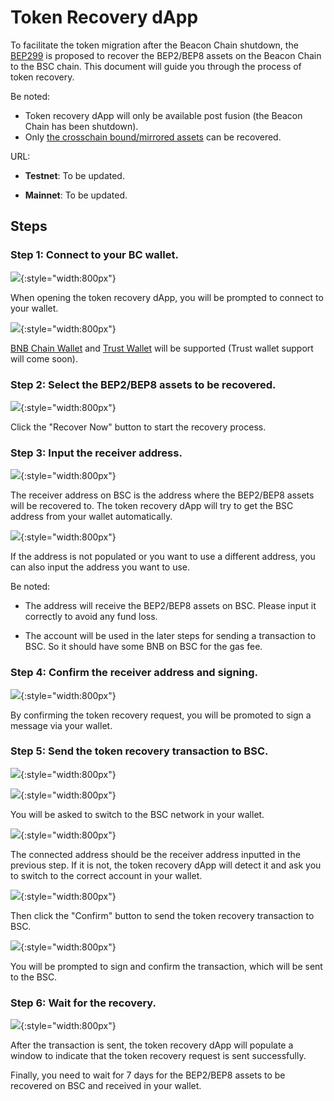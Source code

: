 # Token Recovery dApp

To facilitate the token migration after the Beacon Chain shutdown,
the [BEP299](https://github.com/binance-chain/BEPs/blob/master/BEP299.md) is proposed
to recover the BEP2/BEP8 assets on the Beacon Chain to the BSC chain. This document will guide you through the process
of token recovery.

Be noted:

* Token recovery dApp will only be available post fusion (the Beacon Chain has been shutdown).
* Only [the crosschain bound/mirrored assets](../users/assets.md) can be recovered.

URL:

- **Testnet**: To be updated.

- **Mainnet**: To be updated.

## Steps

### Step 1: Connect to your BC wallet.

![](../../assets/bcfusion/token-recovery-1.png){:style="width:800px"}

When opening the token recovery dApp, you will be prompted to connect to your wallet.

![](../../assets/bcfusion/token-recovery-2.png){:style="width:800px"}

[BNB Chain Wallet](https://chromewebstore.google.com/detail/bnb-chain-wallet/fhbohimaelbohpjbbldcngcnapndodjp)
and [Trust Wallet](https://trustwallet.com/) will be supported (Trust wallet support will come soon).

### Step 2: Select the BEP2/BEP8 assets to be recovered.

![](../../assets/bcfusion/token-recovery-3.png){:style="width:800px"}

Click the "Recover Now" button to start the recovery process.

### Step 3: Input the receiver address.

![](../../assets/bcfusion/token-recovery-4.png){:style="width:800px"}

The receiver address on BSC is the address where the BEP2/BEP8 assets will be recovered to.
The token recovery dApp will try to get the BSC address from your wallet automatically.

![](../../assets/bcfusion/token-recovery-5.png){:style="width:800px"}

If the address is not populated or you want to use a different address, you can also input the address you want to use.

Be noted:

* The address will receive the BEP2/BEP8 assets on BSC. Please input it correctly to avoid any fund loss.

* The account will be used in the later steps for sending a transaction to BSC. So it should have some BNB on BSC for
  the gas fee.

### Step 4: Confirm the receiver address and signing.

![](../../assets/bcfusion/token-recovery-6.png){:style="width:800px"}

By confirming the token recovery request, you will be promoted to sign a message via your wallet.

### Step 5: Send the token recovery transaction to BSC.

![](../../assets/bcfusion/token-recovery-7.png){:style="width:800px"}

![](../../assets/bcfusion/token-recovery-8.png){:style="width:800px"}

You will be asked to switch to the BSC network in your wallet.

![](../../assets/bcfusion/token-recovery-mismatch-address.png){:style="width:800px"}

The connected address should be the receiver address inputted in the previous step. If it is not, the token recovery
dApp will detect it and ask you to switch to the correct account in your wallet.

![](../../assets/bcfusion/token-recovery-9.png){:style="width:800px"}

Then click the "Confirm" button to send the token recovery transaction to BSC.

![](../../assets/bcfusion/token-recovery-10.png){:style="width:800px"}

You will be prompted to sign and confirm the transaction, which will be sent to the BSC.

### Step 6: Wait for the recovery.

![](../../assets/bcfusion/token-recovery-11.png){:style="width:800px"}

After the transaction is sent, the token recovery dApp will populate a window to indicate that
the token recovery request is sent successfully.

Finally, you need to wait for 7 days for the BEP2/BEP8 assets to be recovered on BSC and received in your wallet.

